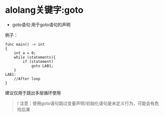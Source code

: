 # alolang关键字:goto
* goto语句:用于goto语句的声明

例子：

```AloLang
func main() -> int
{
    int a = 0;
    while (statements){
        if (statement)
            goto LAB1;
    }
LAB1:
    //After loop
}

```

建议仅用于跳出多层循环使用

>! 注意：使用goto语句跳过变量声明/初始化语句是未定义行为，可能会有危险后果
